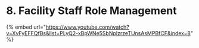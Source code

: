 # 8. Facility Staff Role Management

{% embed url="https://www.youtube.com/watch?v=XvFyEFFQfBs&list=PLyQ2-xBpWNe5SbNpIzrzeTUnsAsMPBfCF&index=8" %}

